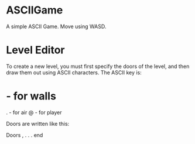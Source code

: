 # ASCIIGame

A simple ASCII Game. Move using WASD.

# Level Editor
To create a new level, you must first specify the doors of the level, and then draw them out using ASCII characters. The ASCII key is:

# - for walls
. - for air
@ - for player

Doors are written like this:

Doors
<doorID> <Level-file> <x-coordinate-of-player> <y-coordinate-of-player> <connecting-door-in-adjacent-room> ,
.
.
.                                                                                                           end

